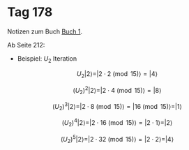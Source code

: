 # Tag 178

Notizen zum Buch [Buch 1](../Buch1.md).

Ab Seite 212:
* Beispiel: $U_{2}$ Iteration
```math
U_{2}|2\rangle = |2\cdot 2 \pmod{15}\rangle = |4\rangle
```
```math
(U_{2})^{2}|2\rangle = |2\cdot 4 \pmod{15}\rangle = |8\rangle
```
```math
(U_{2})^{3}|2\rangle = |2\cdot 8 \pmod{15}\rangle = |16 \pmod{15}\rangle = |1\rangle
```
```math
(U_{2})^{4}|2\rangle = |2\cdot 16 \pmod{15}\rangle = |2\cdot 1 \rangle = |2\rangle
```
```math
(U_{2})^{5}|2\rangle = |2\cdot 32 \pmod{15}\rangle = |2\cdot 2\rangle = |4\rangle
```
